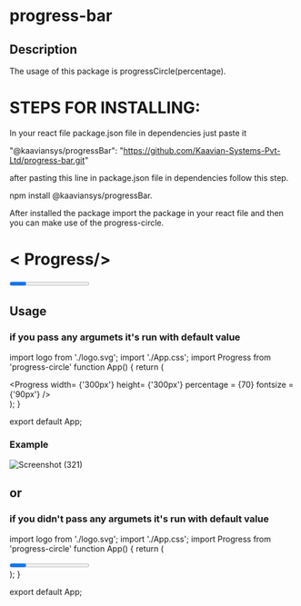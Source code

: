 ﻿# progress-bar

## Description 

The usage of this package is progressCircle(percentage).

# STEPS FOR INSTALLING:
In your react file package.json file in dependencies just paste it

"@kaaviansys/progressBar": "https://github.com/Kaavian-Systems-Pvt-Ltd/progress-bar.git"

after pasting this line in package.json file in dependencies follow this step.

npm install @kaaviansys/progressBar.

After installed the package import the package in your react file and then you can make use of the progress-circle.

# < Progress/>

<Progress /> in this react function you can easiy customize the progressCircle like ( height, width, fontsize ).

## Usage

### if you pass any argumets it's run with default value

import logo from './logo.svg';
import './App.css';
import Progress from 'progress-circle'
function App() {
  return (
    <div className="App">
      <Progress 
      width= {'300px'}
      height= {'300px'}
      percentage = {70}
      fontsize = {'90px'}
      />
    </div>
  );
}

export default App;

### Example

![Screenshot (321)](https://user-images.githubusercontent.com/115205680/210723012-d08cde4f-e76a-480c-84b0-1b2f3bfc6dad.png)

## or

### if you didn't pass any argumets it's run with default value

import logo from './logo.svg';
import './App.css';
import Progress from 'progress-circle'
function App() {
  return (
    <div className="App">
      <Progress />
    </div>
  );
}

export default App;
